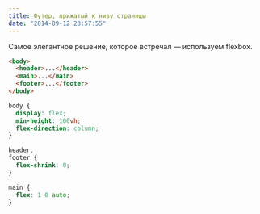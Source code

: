 ```yaml
---
title: Футер, прижатый к низу страницы
date: "2014-09-12 23:57:55"
---
```


Самое элегантное решение, которое встречал &mdash; используем flexbox.

```html
<body>
  <header>...</header>
  <main>...</main>
  <footer>...</footer>
</body>
```

```css
body {
  display: flex;
  min-height: 100vh;
  flex-direction: column;
}

header,
footer {
  flex-shrink: 0;
}

main {
  flex: 1 0 auto;
}
```
